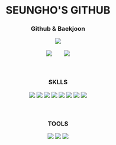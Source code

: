 <!--
# CHOI SEUNGHO

![OllyDI GitHub stats](https://github-readme-stats.vercel.app/api?username=OllyDI&show_icons=true&border_color=2e4058&style=max-width100%)
<br></br>
![Top Langs](https://github-readme-stats.vercel.app/api/top-langs/?username=OllyDI&layout=compact)
&nbsp;&nbsp;&nbsp;&nbsp;&nbsp;&nbsp;
[![Solved.ac Profile](http://mazassumnida.wtf/api/v2/generate_badge?boj=choiseungho11)](https://solved.ac/choiseungho11/)

# SKILLS
![NodeJS](https://img.shields.io/badge/nodedotjs-007396.svg?&style=for-the-badge&logo=nodedotjs&logoColor=white)
![JavaScript](https://img.shields.io/badge/JavaScript-F7DF1E.svg?&style=for-the-badge&logo=JavaScript&logoColor=white)
![Java](https://img.shields.io/badge/Java-007396.svg?&style=for-the-badge&logo=Java&logoColor=white)
![Python](https://img.shields.io/badge/Python-3776AB.svg?&style=for-the-badge&logo=Python&logoColor=white)
![TypeScript](https://img.shields.io/badge/TypeScript-3178C6.svg?&style=for-the-badge&logo=TypeScript&logoColor=white)
![HTML5](https://img.shields.io/badge/HTML5-E34F26.svg?&style=for-the-badge&logo=HTML5&logoColor=white)
![CSS3](https://img.shields.io/badge/CSS3-1572B6.svg?&style=for-the-badge&logo=CSS3&logoColor=white)
![MySQL](https://img.shields.io/badge/MySQL-4479A1.svg?&style=for-the-badge&logo=MySQL&logoColor=white)

### Tools
![Git](https://img.shields.io/badge/Git-F05032.svg?&style=for-the-badge&logo=Git&logoColor=white)
![Eclipse IDE](https://img.shields.io/badge/Eclipse%20IDE-2C2255.svg?&style=for-the-badge&logo=Eclipse%20IDE&logoColor=white)
![Visual Studio Code](https://img.shields.io/badge/Visual%20Studio%20Code-007ACC.svg?&style=for-the-badge&logo=Visual%20Studio%20Code&logoColor=white)

-->
<h1 align="center">SEUNGHO'S GITHUB</h1>

<div align="center">
  <h3 align="center">Github & Baekjoon</h3>
  <img src="https://github-readme-stats.vercel.app/api?username=OllyDI&show_icons=true&border_color=2e4058&style=max-width100%"><br></br>
  <img src="https://github-readme-stats.vercel.app/api/top-langs/?username=OllyDI&layout=compact">
  &nbsp;&nbsp;&nbsp;&nbsp;&nbsp;&nbsp;
  <img src="http://mazassumnida.wtf/api/v2/generate_badge?boj=choiseungho11">
</div>
<br></br>
<div align="center">
  <h3 align="center">SKLLS</h3>
  <img src="https://img.shields.io/badge/nodedotjs-007396.svg?&style=for-the-badge&logo=nodedotjs&logoColor=white">
  <img src="https://img.shields.io/badge/JavaScript-F7DF1E.svg?&style=for-the-badge&logo=JavaScript&logoColor=white">
  <img src="https://img.shields.io/badge/Java-007396.svg?&style=for-the-badge&logo=Java&logoColor=white">
  <img src="https://img.shields.io/badge/Python-3776AB.svg?&style=for-the-badge&logo=Python&logoColor=white">
  <img src="https://img.shields.io/badge/TypeScript-3178C6.svg?&style=for-the-badge&logo=TypeScript&logoColor=white">
  <img src="https://img.shields.io/badge/HTML5-E34F26.svg?&style=for-the-badge&logo=HTML5&logoColor=white">
  <img src="https://img.shields.io/badge/CSS3-1572B6.svg?&style=for-the-badge&logo=CSS3&logoColor=white">
  <img src="https://img.shields.io/badge/MySQL-4479A1.svg?&style=for-the-badge&logo=MySQL&logoColor=white">
</div>
<br></br>
<div align="center">
  <h3 align="center">TOOLS</h3>
  <img src="https://img.shields.io/badge/Git-F05032.svg?&style=for-the-badge&logo=Git&logoColor=white">
  <img src="https://img.shields.io/badge/Eclipse%20IDE-2C2255.svg?&style=for-the-badge&logo=Eclipse%20IDE&logoColor=white">
  <img src="https://img.shields.io/badge/Visual%20Studio%20Code-007ACC.svg?&style=for-the-badge&logo=Visual%20Studio%20Code&logoColor=white">
</div>
